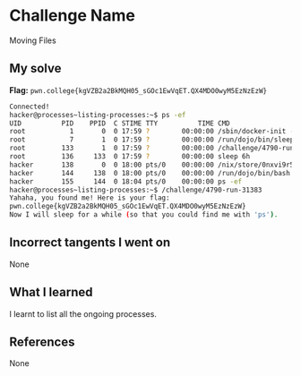 # Challenge Name
Moving Files

## My solve
**Flag:** `pwn.college{kgVZB2a2BkMQH05_sGOc1EwVqET.QX4MDO0wyM5EzNzEzW}`


```bash
Connected!
hacker@processes~listing-processes:~$ ps -ef
UID          PID    PPID  C STIME TTY          TIME CMD
root           1       0  0 17:59 ?        00:00:00 /sbin/docker-init -- /nix/var/nix/profiles/dojo-workspace/bin/dojo-init /run
root           7       1  0 17:59 ?        00:00:00 /run/dojo/bin/sleep 6h
root         133       1  0 17:59 ?        00:00:00 /challenge/4790-run-31383
root         136     133  0 17:59 ?        00:00:00 sleep 6h
hacker       138       0  0 18:00 pts/0    00:00:00 /nix/store/0nxvi9r5ymdlr2p24rjj9qzyms72zld1-bash-interactive-5.2p37/bin/bash
hacker       144     138  0 18:00 pts/0    00:00:00 /run/dojo/bin/bash --login
hacker       155     144  0 18:04 pts/0    00:00:00 ps -ef
hacker@processes~listing-processes:~$ /challenge/4790-run-31383
Yahaha, you found me! Here is your flag:
pwn.college{kgVZB2a2BkMQH05_sGOc1EwVqET.QX4MDO0wyM5EzNzEzW}
Now I will sleep for a while (so that you could find me with 'ps').

```

## Incorrect tangents I went on
None

## What I learned
I learnt to list all the ongoing processes.

## References 
None
